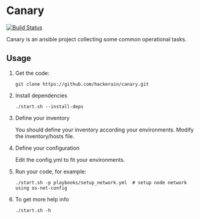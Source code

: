 # Canary

[![Build Status](https://travis-ci.org/hackerain/canary.svg?branch=master)](https://travis-ci.org/hackerain/canary)

Canary is an ansible project collecting some common operational tasks.

## Usage

1. Get the code:

    ```
    git clone https://github.com/hackerain/canary.git
    ```

2. Install dependencies

    ```
    ./start.sh --install-deps
    ```

3. Define your inventory

    You should define your inventory according your environments. Modify the
    inventory/hosts file.

4. Define your configuration

    Edit the config.yml to fit your environments.

5. Run your code, for example:

    ```
    ./start.sh -p playbooks/setup_network.yml  # setup node network using os-net-config
    ```
6. To get more help info

    ```
    ./start.sh -h
    ```
